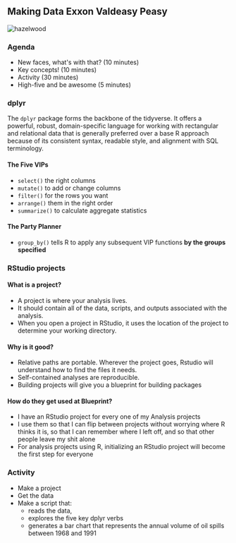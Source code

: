 ## Making Data Exxon Valdeasy Peasy

![hazelwood](http://1.bp.blogspot.com/-NIV8n4HR2RM/T9DSDZr0HzI/AAAAAAAAAc0/TVbQCsLMvQU/s1600/GreenPeace_RickColby2.jpg)

### Agenda

- New faces, what's with that? (10 minutes)
- Key concepts! (10 minutes) 
- Activity (30 minutes) 
- High-five and be awesome (5 minutes)

### dplyr 

The `dplyr` package forms the backbone of the tidyverse. It offers a powerful, robust, domain-specific language for working with rectangular and relational data that is generally preferred over a base R approach because of its consistent syntax, readable style, and alignment with SQL terminology.

#### The Five VIPs

- `select()` the right columns
- `mutate()` to add or change columns
- `filter()` for the rows you want
- `arrange()` them in the right order
- `summarize()` to calculate aggregate statistics

#### The Party Planner

- `group_by()` tells R to apply any subsequent VIP functions **by the groups specified**

### RStudio projects

#### What is a project? 

- A project is where your analysis lives. 
- It should contain all of the data, scripts, and outputs associated with the analysis. 
- When you open a project in RStudio, it uses the location of the project to determine your working directory. 

#### Why is it good? 

- Relative paths are portable. Wherever the project goes, Rstudio will understand how to find the files it needs. 
- Self-contained analyses are reproducible.
- Building projects will give you a blueprint for building packages

#### How do they get used at Blueprint? 

- I have an RStudio project for every one of my Analysis projects
- I use them so that I can flip between projects without worrying where R thinks it is, so that I can remember where I left off, and so that other people leave my shit alone
- For analysis projects using R, initializing an RStudio project will become the first step for everyone

### Activity 

- Make a project
- Get the data
- Make a script that: 
  + reads the data, 
  + explores the five key dplyr verbs
  + generates a bar chart that represents the annual volume of oil spills between 1968 and 1991
